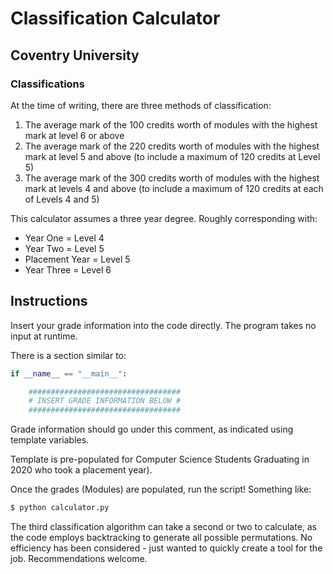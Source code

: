# Classification Calculator

## Coventry University

### Classifications

At the time of writing, there are three methods of classification:
1) The average mark of the 100 credits worth of modules with the highest mark at level 6 or above
2) The average mark of the 220 credits worth of modules with the highest mark at level 5 and above (to include a maximum of 120 credits at Level 5)
3) The average mark of the 300 credits worth of modules with the highest mark at levels 4 and above (to include a maximum of 120 credits at each of Levels 4 and 5)

This calculator assumes a three year degree. Roughly corresponding with:

* Year One = Level 4
* Year Two = Level 5
* Placement Year = Level 5
* Year Three = Level 6

## Instructions

Insert your grade information into the code directly. The program takes no input at runtime.

There is a section similar to:
``` python
if __name__ == "__main__":

    ##################################
    # INSERT GRADE INFORMATION BELOW #
    ################################## 
```
Grade information should go under this comment, as indicated using template variables.

Template is pre-populated for Computer Science Students Graduating in 2020 who took a placement year).

Once the grades (Modules) are populated, run the script! Something like:
``` bash
$ python calculator.py
```

The third classification algorithm can take a second or two to calculate, as the code employs backtracking to generate all possible permutations. No efficiency has been considered - just wanted to quickly create a tool for the job. Recommendations welcome.
